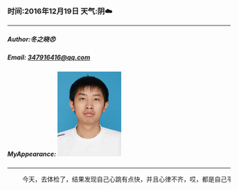 ### 时间:2016年12月19日 天气:阴:cloud:
-----
#####   Author:冬之晓:angry:
#####   Email: 347916416@qq.com
#####   MyAppearance: ![MyAppearance](../MyPicture.JPG "我的头像")
----------

<pre>
    今天，去体检了，结果发现自己心跳有点快，并且心律不齐，哎，都是自己平常缺乏运动引起的！以后一定要多多锻炼，但是发现空气非常不好，不知道怎么办！
</pre>